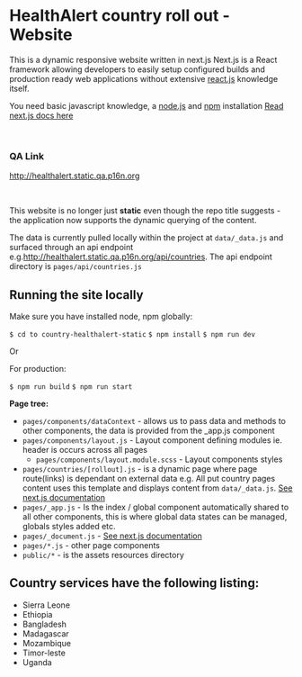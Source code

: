 # HealthAlert country roll out - Website

This is a dynamic responsive website written in next.js
Next.js is a React framework allowing developers to easily setup configured builds and production ready web applications without extensive [react.js](https://reactjs.org/) knowledge itself.

You need basic javascript knowledge, a [node.js](https://nodejs.org/en/download/) and [npm](https://www.npmjs.com/get-npm) installation
[Read next.js docs here](https://nextjs.org/docs)

<br/>

### QA Link

http://healthalert.static.qa.p16n.org

<br/>

This website is no longer just **static** even though the repo title suggests - the application now supports the dynamic querying of the content.

The data is currently pulled locally within the project at `data/_data.js` and surfaced through an api endpoint e.g.http://healthalert.static.qa.p16n.org/api/countries. The api endpoint directory is `pages/api/countries.js`

## Running the site locally

Make sure you have installed node, npm globally:

`$ cd to country-healthalert-static`
`$ npm install`
`$ npm run dev`

Or

For production:

`$ npm run build`
`$ npm run start`


**Page tree:**

* `pages/components/dataContext` - allows us to pass data and methods to other
components, the data is provided from the _app.js component
* `pages/components/layout.js` - Layout component defining modules ie. header is occurs across all pages
    * `pages/components/layout.module.scss` - Layout components styles
* `pages/countries/[rollout].js` - is a dynamic page where page route(links) is dependant on external data e.g. All put country pages content uses this template and displays content from `data/_data.js`.  [See next.js documentation](https://nextjs.org/learn/basics/dynamic-routes/page-path-external-data)
* `pages/_app.js` - Is the index / global component automatically shared to all other components, this is where global data states can be managed, globals styles added etc.
* `pages/_document.js` - [See next.js documentation](https://nextjs.org/docs/advanced-features/custom-document)
* `pages/*.js` -  other page components
* `public/*` - is the assets resources directory

## Country services have the following listing:

* Sierra Leone
* Ethiopia
* Bangladesh
* Madagascar
* Mozambique
* Timor-leste
* Uganda
